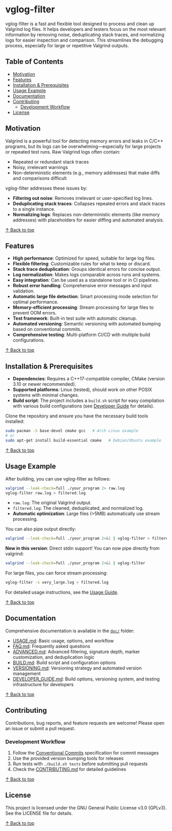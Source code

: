 # vglog-filter

vglog-filter is a fast and flexible tool designed to process and clean up Valgrind log files. It helps developers and testers focus on the most relevant information by removing noise, deduplicating stack traces, and normalizing logs for easier inspection and comparison. This streamlines the debugging process, especially for large or repetitive Valgrind outputs.

## Table of Contents

- [Motivation](#motivation)
- [Features](#features)
- [Installation & Prerequisites](#installation--prerequisites)
- [Usage Example](#usage-example)
- [Documentation](#documentation)
- [Contributing](#contributing)
  - [Development Workflow](#development-workflow)
- [License](#license)

## Motivation

Valgrind is a powerful tool for detecting memory errors and leaks in C/C++ programs, but its logs can be overwhelming—especially for large projects or repeated test runs. Raw Valgrind logs often contain:
- Repeated or redundant stack traces
- Noisy, irrelevant warnings
- Non-deterministic elements (e.g., memory addresses) that make diffs and comparisons difficult

vglog-filter addresses these issues by:
- **Filtering out noise**: Removes irrelevant or user-specified log lines.
- **Deduplicating stack traces**: Collapses repeated errors and stack traces to a single instance.
- **Normalizing logs**: Replaces non-deterministic elements (like memory addresses) with placeholders for easier diffing and automated analysis.

[↑ Back to top](#vglog-filter)

## Features

- **High performance**: Optimized for speed, suitable for large log files.
- **Flexible filtering**: Customizable rules for what to keep or discard.
- **Stack trace deduplication**: Groups identical errors for concise output.
- **Log normalization**: Makes logs comparable across runs and systems.
- **Easy integration**: Can be used as a standalone tool or in CI pipelines.
- **Robust error handling**: Comprehensive error messages and input validation.
- **Automatic large file detection**: Smart processing mode selection for optimal performance.
- **Memory-efficient processing**: Stream processing for large files to prevent OOM errors.
- **Test framework**: Built-in test suite with automatic cleanup.
- **Automated versioning**: Semantic versioning with automated bumping based on conventional commits.
- **Comprehensive testing**: Multi-platform CI/CD with multiple build configurations.

[↑ Back to top](#vglog-filter)

## Installation & Prerequisites

- **Dependencies**: Requires a C++17-compatible compiler, CMake (version 3.10 or newer recommended).
- **Supported platforms**: Linux (tested), should work on other POSIX systems with minimal changes.
- **Build script**: The project includes a `build.sh` script for easy compilation with various build configurations (see [Developer Guide](doc/DEVELOPER_GUIDE.md#build-options) for details).

Clone the repository and ensure you have the necessary build tools installed:
```sh
sudo pacman -S base-devel cmake gcc   # Arch Linux example
# or
sudo apt-get install build-essential cmake   # Debian/Ubuntu example
```

[↑ Back to top](#vglog-filter)

## Usage Example

After building, you can use vglog-filter as follows:

```sh
valgrind --leak-check=full ./your_program 2> raw.log
vglog-filter raw.log > filtered.log
```

- `raw.log`: The original Valgrind output.
- `filtered.log`: The cleaned, deduplicated, and normalized log.
- **Automatic optimization**: Large files (>5MB) automatically use stream processing.

You can also pipe output directly:
```sh
valgrind --leak-check=full ./your_program 2>&1 | vglog-filter > filtered.log
```

**New in this version**: Direct stdin support! You can now pipe directly from valgrind:
```sh
valgrind --leak-check=full ./your_program 2>&1 | vglog-filter
```

For large files, you can force stream processing:
```sh
vglog-filter -s very_large.log > filtered.log
```

For detailed usage instructions, see the [Usage Guide](doc/USAGE.md).

[↑ Back to top](#vglog-filter)

## Documentation

Comprehensive documentation is available in the [`doc/`](doc/) folder:

- [USAGE.md](doc/USAGE.md): Basic usage, options, and workflow
- [FAQ.md](doc/FAQ.md): Frequently asked questions
- [ADVANCED.md](doc/ADVANCED.md): Advanced filtering, signature depth, marker customization, and deduplication logic
- [BUILD.md](doc/BUILD.md): Build script and configuration options
- [VERSIONING.md](doc/VERSIONING.md): Versioning strategy and automated version management
- [DEVELOPER_GUIDE.md](doc/DEVELOPER_GUIDE.md): Build options, versioning system, and testing infrastructure for developers

[↑ Back to top](#vglog-filter)

## Contributing

Contributions, bug reports, and feature requests are welcome! Please open an issue or submit a pull request.

### Development Workflow
1. Follow the [Conventional Commits](https://www.conventionalcommits.org/) specification for commit messages
2. Use the provided version bumping tools for releases
3. Run tests with `./build.sh tests` before submitting pull requests
4. Check the [CONTRIBUTING.md](.github/CONTRIBUTING.md) for detailed guidelines

[↑ Back to top](#vglog-filter)

## License

This project is licensed under the GNU General Public License v3.0 (GPLv3). See the LICENSE file for details.

[↑ Back to top](#vglog-filter)